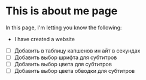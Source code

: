 # This is about me page
In this page, I'm letting you know the following:
* I have created a website
* [ ] Добавить в таблицу капшенов ин айт в секундах
* [ ] Добавить выбор шрифта для субтитров
* [ ] Добавить выбор цвета для субтитров
* [ ] Добавить выбор цвета обводки для субтитров
